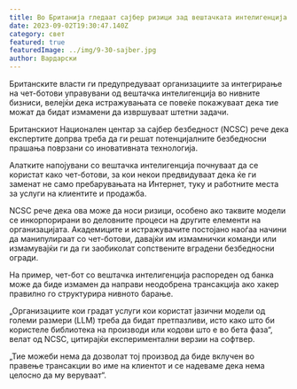 ```yaml
---
title: Во Британија гледаат сајбер ризици зад вештачката интелигенција
date: 2023-09-02T19:30:47.140Z
category: свет
featured: true
featuredImage: ../img/9-30-sajber.jpg
author: Вардарски
---
```

Британските власти ги предупредуваат организациите за интегрирање на чет-ботови управувани од вештачка интелигенција во нивните бизниси, велејќи дека истражувањата се повеќе покажуваат дека тие можат да бидат измамени да извршуваат штетни задачи.

Британскиот Национален центар за сајбер безбедност (NCSC) рече дека експертите допрва треба да ги решат потенцијалните безбедносни прашања поврзани со иновативната технологија.

Алатките напојувани со вештачка интелигенција почнуваат да се користат како чет-ботови, за кои некои предвидуваат дека ќе ги заменат не само пребарувањата на Интернет, туку и работните места за услуги на клиентите и продажба.

NCSC рече дека ова може да носи ризици, особено ако таквите модели се инкорпорирани во деловните процеси на другите елементи на организацијата. Академиците и истражувачите постојано наоѓаа начини да манипулираат со чет-ботови, давајќи им измамнички команди или измамувајќи ги да ги заобиколат сопствените вградени безбедносни огради.

На пример, чет-бот со вештачка интелигенција распореден од банка може да биде измамен да направи неодобрена трансакција ако хакер правилно го структурира нивното барање.

„Организациите кои градат услуги кои користат јазични модели од големи размери (LLM) треба да бидат претпазливи, исто како што би користеле библиотека на производи или кодови што е во бета фаза“, велат од NCSC, цитирајќи експериментални верзии на софтвер.

„Тие можеби нема да дозволат тој производ да биде вклучен во правење трансакции во име на клиентот и се надеваме дека нема целосно да му веруваат“.